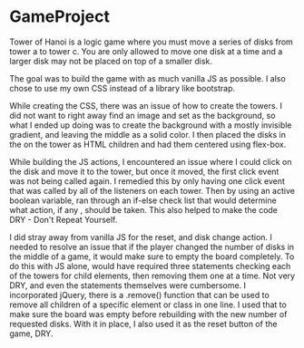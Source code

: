 # GameProject

Tower of Hanoi is a logic game where you must move a series of disks from tower a to tower c. You are only allowed to move one disk at a time and a larger disk may not be placed on top of a smaller disk.

The goal was to build the game with as much vanilla JS as possible. I also chose to use my own CSS instead of a library like bootstrap.

While creating the CSS, there was an issue of how to create the towers. I did not want to right away find an image and set as the background, so what I ended up doing was to create the background with a mostly invisible gradient, and leaving the middle as a solid color. I then placed the disks in the on the tower as HTML children and had them centered using flex-box.

While building the JS actions, I encountered an issue where I could click on the disk and move it to the tower, but once it moved, the first click event was not being called again. I remedied this by only having one click event that was called by all of the listeners on each tower. Then by using an active boolean variable, ran through an if-else check list that would determine what action, if any , should be taken. This also helped to make the code DRY - Don't Repeat Yourself.

I did stray away from vanilla JS for the reset, and disk change action. I needed to resolve an issue that if the player changed the number of disks in the middle of a game, it would make sure to empty the board completely. To do this with JS alone, would have required three statements checking each of the towers for child elements, then removing them one at a time. Not very DRY, and even the statements themselves were cumbersome. I incorporated jQuery, there is a .remove() function that can be used to remove all children of a specific element or class in one line. I used that to make sure the board was empty before rebuilding with the new number of requested disks. With it in place, I also used it as the reset button of the game, DRY.
